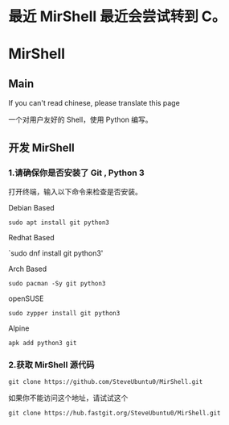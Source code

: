 # 最近 MirShell 最近会尝试转到 C。

# MirShell

## Main
If you can't read chinese, please translate this page

一个对用户友好的 Shell，使用 Python 编写。

## 开发 MirShell
### 1.请确保你是否安装了 Git , Python 3

打开终端，输入以下命令来检查是否安装。

Debian Based 

`sudo apt install git python3`

Redhat Based 

`sudo dnf install git python3'

Arch Based

`sudo pacman -Sy git python3`

openSUSE

`sudo zypper install git python3`

Alpine

`apk add python3 git`

### 2.获取 MirShell 源代码

`git clone https://github.com/SteveUbuntu0/MirShell.git`

如果你不能访问这个地址，请试试这个

`git clone https://hub.fastgit.org/SteveUbuntu0/MirShell.git`
